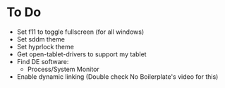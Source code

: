 # To Do

- Set f11 to toggle fullscreen (for all windows)
- Set sddm theme
- Set hyprlock theme
- Get open-tablet-drivers to support my tablet
- Find DE software:
    - Process/System Monitor
- Enable dynamic linking (Double check No Boilerplate's video for this)